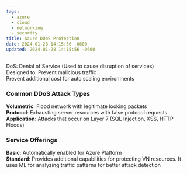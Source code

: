 ```yaml
---
tags:
  - azure
  - cloud
  - networking
  - security
title: Azure DDoS Protection
date: 2024-01-28 14:15:56 -0600
updated: 2024-01-28 14:15:56 -0600
---
```


DoS: Denial of Service (Used to cause disruption of services)  
Designed to: Prevent malicious traffic  
Prevent additional cost for auto scaling environments

### Common DDoS Attack Types
**Volumetric**: Flood network with legitimate looking packets  
**Protocol**: Exhausting server resources with false protocol requests  
**Application**: Attacks that occur on Layer 7 (SQL Injection, XSS, HTTP Floods)

### Service Offerings
**Basic**: Automatically enabled for Azure Platform  
**Standard**: Provides additional capabilities for protecting VN resources. It uses ML for analyzing traffic patterns for better attack detection

